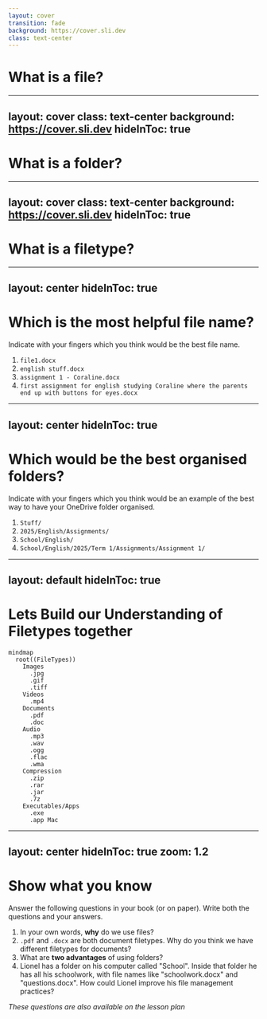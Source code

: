 ```yaml
---
layout: cover
transition: fade
background: https://cover.sli.dev
class: text-center
---
```


# What is a file?

---
layout: cover
class: text-center
background: https://cover.sli.dev
hideInToc: true
---

# What is a folder?

---
layout: cover
class: text-center
background: https://cover.sli.dev
hideInToc: true
---

# What is a filetype?

---
layout: center
hideInToc: true
---

# Which is the most helpful file name?

Indicate with your fingers which you think would be the best file name.

1. `file1.docx`
2. `english stuff.docx`
3. <span v-mark.circle.green>`assignment 1 - Coraline.docx`</span>
4. `first assignment for english studying Coraline where the parents end up with buttons for eyes.docx`

---
layout: center
hideInToc: true
---

# Which would be the best organised folders?

Indicate with your fingers which you think would be an example of the best way to have your OneDrive folder organised.

1. `Stuff/`
2. <span v-mark.circle.green>`2025/English/Assignments/`</span>
3. <span v-mark.circle.green>`School/English/`</span>
4. `School/English/2025/Term 1/Assignments/Assignment 1/`


---
layout: default
hideInToc: true
---

# Lets Build our Understanding of Filetypes together

```mermaid
mindmap
  root((FileTypes))
    Images
      .jpg
      .gif
      .tiff
    Videos
      .mp4
    Documents
      .pdf
      .doc
    Audio
      .mp3
      .wav
      .ogg
      .flac
      .wma
    Compression
      .zip
      .rar
      .jar
      .7z
    Executables/Apps
      .exe
      .app Mac
```

---
layout: center
hideInToc: true
zoom: 1.2
---
# Show what you know

Answer the following questions in your book (or on paper). Write both the questions and your answers.

1. In your own words, **why** do we use files?
2. `.pdf` and `.docx` are both document filetypes. Why do you think we have different filetypes for documents?
3. What are **two advantages** of using folders?
4. Lionel has a folder on his computer called "School". Inside that folder he has all his schoolwork, with file names like "schoolwork.docx" and "questions.docx". How could Lionel improve his file management practices?

*These questions are also available on the lesson plan*
